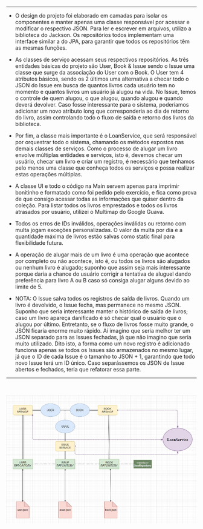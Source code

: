 <hr/>

- O design do projeto foi elaborado em camadas para isolar os componentes e manter apenas uma classe responsável por acessar e modificar o respectivo JSON. Para ler e escrever em arquivos, utilizo a biblioteca do Jackson. Os repositórios todos implementam uma interface similar a do JPA, para garantir que todos os repositórios têm as mesmas funções.

- As classes de serviço acessam seus respectivos repositórios. As três entidades básicas do projeto são User, Book & Issue sendo o Issue uma classe que surge da associação do User com o Book. O User tem 4 atributos básicos, sendo os 2 últimos uma alternativa a checar todo o JSON do Issue em busca de quantos livros cada usuário tem no momento e quantos livros um usuário já alugou na vida. No Issue, temos o controle de quem alugou, o que alugou, quando alugou e quando deverá devolver. Caso fosse interessante para o sistema, poderíamos adicionar um novo atributo long que corresponderia ao dia de retorno do livro, assim controlando todo o fluxo de saída e retorno dos livros da biblioteca.

- Por fim, a classe mais importante é o LoanService, que será responsável por orquestrar todo o sistema, chamando os métodos expostos nas demais classes de serviços. Como o processo de alugar um livro envolve múltiplas entidades e serviços, isto é, devemos checar um usuário, checar um livro e criar um registro, é necessário que tenhamos pelo menos uma classe que conheça todos os serviços e possa realizar estas operações múltiplas.

- A classe UI e todo o código na Main servem apenas para imprimir bonitinho e formatado como foi pedido pelo exercício, e fica como prova de que consigo acessar todas as informações que quiser dentro da coleção. Para listar todos os livros emprestados e todos os livros atrasados por usuário, utilizei o Multimap do Google Guava.

- Todos os erros de IDs inválidos, operações inválidas ou retorno com multa jogam exceções personalizadas. O valor da multa por dia e a quantidade máxima de livros estão salvas como static final para flexibilidade futura.

- A operação de alugar mais de um livro é uma operação que acontece por completo ou não acontece, isto é, ou todos os livros são alugados ou nenhum livro é alugado; suponho que assim seja mais interessante porque daria a chance do usuário corrigir a tentativa de aluguel dando preferência para livro A ou B caso só consiga alugar alguns devido ao limite de 5.

- NOTA: O Issue salva todos os registros de saída de livros. Quando um livro é devolvido, o Issue fecha, mas permanece no mesmo JSON. Suponho que seria interessante manter o histórico de saída de livros; caso um livro apareça danificado é só checar qual o usuário que o alugou por último. Entretanto, se o fluxo de livros fosse muito grande, o JSON ficaria enorme muito rápido. Aí imagino que seria melhor ter um JSON separado para as Issues fechadas, já que não imagino que seria muito utilizado. Dito isto, a forma como um novo registro é adicionado funciona apenas se todos os Issues são armazenados no mesmo lugar, já que o ID de cada Issue é o tamanho to JSON + 1, garantindo que todo novo Issue terá um ID único. Caso separássemos os JSON de Issue abertos e fechados, teria que refatorar essa parte.

<hr/>
<br>

![](./135134928-f70b6380-aa42-42d4-bba1-dda23d866046.jpg)
